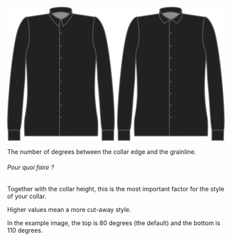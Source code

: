 ![Collar angle](collarangle.svg)

The number of degrees between the collar edge and the grainline.

<Note>

###### Pour quoi faire ?

Together with the collar height, this is the most important factor for the style of your collar.

Higher values mean a more cut-away style.

In the example image, the top is 80 degrees (the default) and the bottom is 110 degrees.

</Note>
